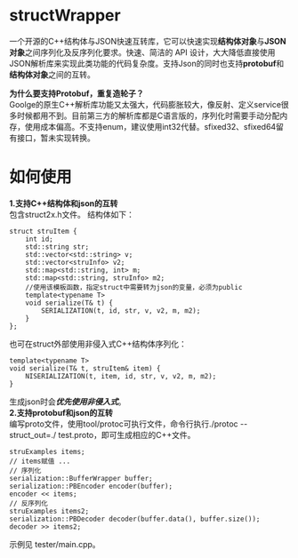 # structWrapper
一个开源的C++结构体与JSON快速互转库，它可以快速实现**结构体对象**与**JSON对象**之间序列化及反序列化要求。快速、简洁的 API 设计，大大降低直接使用JSON解析库来实现此类功能的代码复杂度。支持Json的同时也支持**protobuf**和**结构体对象**之间的互转。

**为什么要支持Protobuf，重复造轮子？**  
Goolge的原生C++解析库功能又太强大，代码膨胀较大，像反射、定义service很多时候都用不到。目前第三方的解析库都是C语言版的，序列化时需要手动分配内存，使用成本偏高。不支持enum，建议使用int32代替。sfixed32、sfixed64留有接口，暂未实现转换。

# 如何使用
**1.支持C++结构体和json的互转**  
包含struct2x.h文件。
结构体如下：
```
struct struItem {
    int id;
    std::string str;
    std::vector<std::string> v;
    std::vector<struInfo> v2;
    std::map<std::string, int> m;
    std::map<std::string, struInfo> m2;
    //使用该模板函数，指定struct中需要转为json的变量，必须为public
    template<typename T>
    void serialize(T& t) {
        SERIALIZATION(t, id, str, v, v2, m, m2);
    }
};
```
也可在struct外部使用非侵入式C++结构体序列化：
```
template<typename T>
void serialize(T& t, struItem& item) {
    NISERIALIZATION(t, item, id, str, v, v2, m, m2);
}
```
生成json时会***优先使用非侵入式***。  
**2.支持protobuf和json的互转**  
编写proto文件，使用tool/protoc可执行文件，命令行执行./protoc --struct_out=./ test.proto，即可生成相应的C++文件。
```
struExamples items;
// items赋值 ...
// 序列化
serialization::BufferWrapper buffer;
serialization::PBEncoder encoder(buffer);
encoder << items;
// 反序列化
struExamples items2;
serialization::PBDecoder decoder(buffer.data(), buffer.size());
decoder >> items2;
```

示例见 tester/main.cpp。
